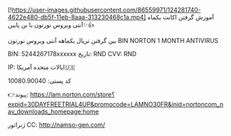[!https://user-images.githubusercontent.com/86559971/124281740-4622e480-db5f-11eb-8aaa-313230468c1a.mp4]
آموزش گرفتن اکانت یکماه آنتی ویروس نورتون با بن پایین✨👍

بین گرفتن تریال یکماهه آنتی ویروس نورتون
BIN NORTON 1 MONTH ANTIVIRUS

BIN: 5244267178xxxxxx
تاریخ: RND
CVV: RND

IP: ایالات متحده آمریکا🇺🇸

کد پستی: 10080.90040

👉پیوند: https://lam.norton.com/store؟expid=30DAYFREETRIAL4UP&promocode=LAMNO30FR&inid=nortoncom_nav_downloads_homepage:home

ژنراتور CC: http://namso-gen.com/

